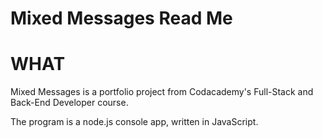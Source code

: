 Mixed Messages Read Me
======================

# WHAT

Mixed Messages is a portfolio project from Codacademy's Full-Stack and Back-End Developer course. 

The program is a node.js console app, written in JavaScript. 